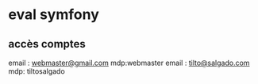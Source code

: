 # eval symfony

## accès comptes
email : webmaster@gmail.com  mdp:webmaster
email : tilto@salgado.com mdp: tiltosalgado


